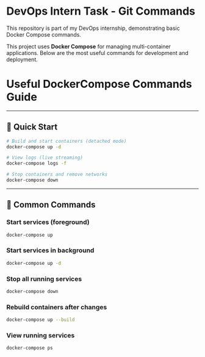 # DevOps Intern Task - Git Commands

This repository is part of my DevOps internship, demonstrating basic Docker Compose commands.

This project uses **Docker Compose** for managing multi-container applications. Below are the most useful commands for development and deployment.

# Useful DockerCompose Commands Guide

---

## 🚀 Quick Start

```bash
# Build and start containers (detached mode)
docker-compose up -d

# View logs (live streaming)
docker-compose logs -f

# Stop containers and remove networks
docker-compose down
```

---

## 📌 Common Commands

### Start services (foreground)
```bash
docker-compose up
```

### Start services in background
```bash
docker-compose up -d
```

### Stop all running services
```bash
docker-compose down
```

### Rebuild containers after changes
```bash
docker-compose up --build
```

### View running services
```bash
docker-compose ps
```
